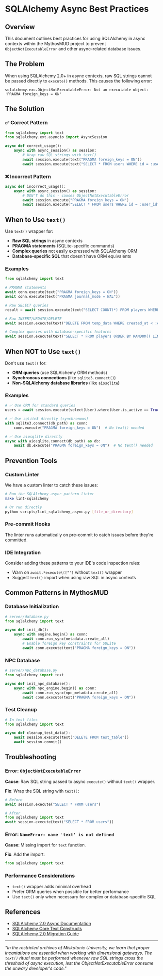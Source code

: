 # SQLAlchemy Async Best Practices

## Overview

This document outlines best practices for using SQLAlchemy in async contexts within the MythosMUD project to prevent `ObjectNotExecutableError` and other async-related database issues.

## The Problem

When using SQLAlchemy 2.0+ in async contexts, raw SQL strings cannot be passed directly to `execute()` methods. This causes the following error:

```
sqlalchemy.exc.ObjectNotExecutableError: Not an executable object: 'PRAGMA foreign_keys = ON'
```

## The Solution

### ✅ Correct Pattern

```python
from sqlalchemy import text
from sqlalchemy.ext.asyncio import AsyncSession

async def correct_usage():
    async with async_session() as session:
        # Wrap raw SQL strings with text()
        await session.execute(text("PRAGMA foreign_keys = ON"))
        await session.execute(text("SELECT * FROM users WHERE id = :user_id"), {"user_id": user_id})
```

### ❌ Incorrect Pattern

```python
async def incorrect_usage():
    async with async_session() as session:
        # DON'T do this - causes ObjectNotExecutableError
        await session.execute("PRAGMA foreign_keys = ON")
        await session.execute("SELECT * FROM users WHERE id = :user_id", {"user_id": user_id})
```

## When to Use `text()`

Use `text()` wrapper for:

- **Raw SQL strings** in async contexts
- **PRAGMA statements** (SQLite-specific commands)
- **Complex queries** not easily expressed with SQLAlchemy ORM
- **Database-specific SQL** that doesn't have ORM equivalents

### Examples

```python
from sqlalchemy import text

# PRAGMA statements
await conn.execute(text("PRAGMA foreign_keys = ON"))
await conn.execute(text("PRAGMA journal_mode = WAL"))

# Raw SELECT queries
result = await session.execute(text("SELECT COUNT(*) FROM players WHERE level > :level"), {"level": 10})

# Raw INSERT/UPDATE/DELETE
await session.execute(text("DELETE FROM temp_data WHERE created_at < :cutoff"), {"cutoff": cutoff_date})

# Complex queries with database-specific features
await session.execute(text("SELECT * FROM players ORDER BY RANDOM() LIMIT 1"))
```

## When NOT to Use `text()`

Don't use `text()` for:

- **ORM queries** (use SQLAlchemy ORM methods)
- **Synchronous connections** (like `sqlite3.connect()`)
- **Non-SQLAlchemy database libraries** (like `aiosqlite`)

### Examples

```python
# ✅ Use ORM for standard queries
users = await session.execute(select(User).where(User.is_active == True))

# ✅ Use sqlite3 directly (synchronous)
with sqlite3.connect(db_path) as conn:
    conn.execute("PRAGMA foreign_keys = ON")  # No text() needed

# ✅ Use aiosqlite directly
async with aiosqlite.connect(db_path) as db:
    await db.execute("PRAGMA foreign_keys = ON")  # No text() needed
```

## Prevention Tools

### Custom Linter

We have a custom linter to catch these issues:

```bash
# Run the SQLAlchemy async pattern linter
make lint-sqlalchemy

# Or run directly
python scripts/lint_sqlalchemy_async.py [file_or_directory]
```

### Pre-commit Hooks

The linter runs automatically on pre-commit to catch issues before they're committed.

### IDE Integration

Consider adding these patterns to your IDE's code inspection rules:

- Warn on `await.*execute\(["']` without `text()` wrapper
- Suggest `text()` import when using raw SQL in async contexts

## Common Patterns in MythosMUD

### Database Initialization

```python
# server/database.py
from sqlalchemy import text

async def init_db():
    async with engine.begin() as conn:
        await conn.run_sync(metadata.create_all)
        # Enable foreign key constraints for SQLite
        await conn.execute(text("PRAGMA foreign_keys = ON"))
```

### NPC Database

```python
# server/npc_database.py
from sqlalchemy import text

async def init_npc_database():
    async with npc_engine.begin() as conn:
        await conn.run_sync(npc_metadata.create_all)
        await conn.execute(text("PRAGMA foreign_keys = ON"))
```

### Test Cleanup

```python
# In test files
from sqlalchemy import text

async def cleanup_test_data():
    await session.execute(text("DELETE FROM test_table"))
    await session.commit()
```

## Troubleshooting

### Error: `ObjectNotExecutableError`

**Cause**: Raw SQL string passed to async `execute()` without `text()` wrapper.

**Fix**: Wrap the SQL string with `text()`:
```python
# Before
await session.execute("SELECT * FROM users")

# After
from sqlalchemy import text
await session.execute(text("SELECT * FROM users"))
```

### Error: `NameError: name 'text' is not defined`

**Cause**: Missing import for `text` function.

**Fix**: Add the import:
```python
from sqlalchemy import text
```

### Performance Considerations

- `text()` wrapper adds minimal overhead
- Prefer ORM queries when possible for better performance
- Use `text()` only when necessary for complex or database-specific SQL

## References

- [SQLAlchemy 2.0 Async Documentation](https://docs.sqlalchemy.org/en/20/orm/extensions/asyncio.html)
- [SQLAlchemy Core Text Constructs](https://docs.sqlalchemy.org/en/20/core/sqlelement.html#sqlalchemy.sql.expression.text)
- [SQLAlchemy 2.0 Migration Guide](https://docs.sqlalchemy.org/en/20/changelog/migration_20.html)

---

*"In the restricted archives of Miskatonic University, we learn that proper incantations are essential when working with dimensional gateways. The `text()` ritual must be performed whenever raw SQL strings cross the threshold of async execution, lest the ObjectNotExecutableError consume the unwary developer's code."*
